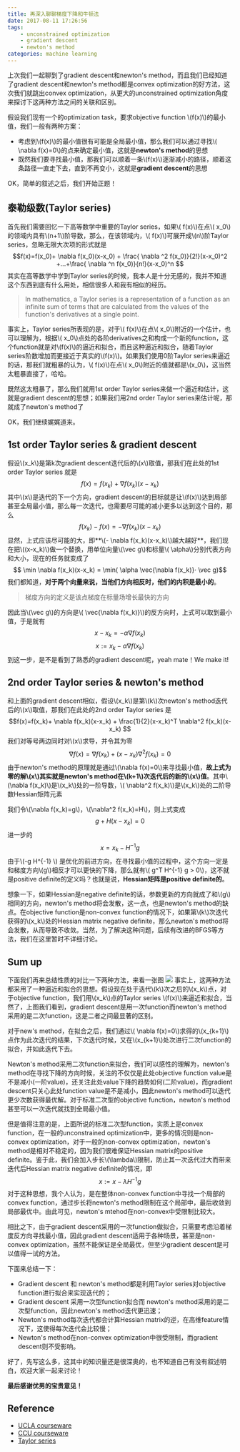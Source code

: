 ```yaml
---
title: 再深入聊聊梯度下降和牛顿法
date: 2017-08-11 17:26:56
tags: 
	- unconstrained optimization
	- gradient descent
	- newton's method
categories: machine learning
---
```

上次我们一起聊到了gradient descent和newton's method，而且我们已经知道了gradient descent和newton's method都是convex optimization的好方法，这次我们就跳出convex optimization，从更大的unconstrained optimization角度来探讨下这两种方法之间的关联和区别。
<!--more-->

假设我们现有一个的optimization task，要求objective function \\(f(x)\\)的最小值，我们一般有两种方案：
* 考虑到\\(f(x)\\)的最小值很有可能是全局最小值，那么我们可以通过寻找\\( \nabla f(x)=0\\)的点来确定最小值，这就是**newton's method**的思想
* 既然我们要寻找最小值，那我们可以顺着一条\\(f(x)\\)逐渐减小的路径，顺着这条路径一直走下去，直到不再变小，这就是**gradient descent**的思想

OK，简单的叙述之后，我们开始正题！

## 泰勒级数(Taylor series)
首先我们需要回忆一下高等数学中重要的Taylor series，如果\\( f(x)\\)在点\\( x_0\\)的领域内具有\\(n+1\\)阶导数，那么，在该领域内，\\( f(x)\\)可展开成\\(n\\)阶Taylor series，忽略无限大次项的形式就是
$$f(x)=f(x_0)+ \nabla f(x_0)(x-x_0) + \frac{ \nabla ^2 f(x_0)}{2!}(x-x_0)^2 +...+\frac{ \nabla ^n f(x_0)}{n!}(x-x_0)^n $$
其实在高等数学中学到Taylor series的时候，我本人是十分无感的，我并不知道这个东西到底有什么用处，相信很多人和我有相似的经历。

> In mathematics, a Taylor series is a representation of a function as an infinite sum of terms that are calculated from the values of the function's derivatives at a single point.

事实上，Taylor series所表现的是，对于\\( f(x)\\)在点\\( x_0\\)附近的一个估计，也可以理解为，根据\\( x_0\\)点处的各阶derivatives之和构成一个新的function，这个function就是对\\(f(x)\\)的逼近和拟合，而且这种逼近和拟合，随着Taylor series阶数增加而更接近于真实的\\(f(x)\\)。如果我们使用0阶Taylor series来逼近的话，那我们就粗暴的认为，\\( f(x)\\)在点\\( x_0\\)附近的值就都是\\(x_0\\)，这当然太粗暴直接了，哈哈。

既然这太粗暴了，那么我们就用1st order Taylor series来做一个逼近和估计，这就是gradient descent的思想；如果我们用2nd order Taylor series来估计呢，那就成了newton's method了

OK，我们继续娓娓道来。

## 1st order Taylor series & gradient descent
假设\\(x_k\\)是第k次gradient descent迭代后的\\(x\\)取值，那我们在此处的1st order Taylor series 就是
$$f(x)=f(x_k)+ \nabla f(x_k)(x-x_k)$$
其中\\(x\\)是迭代的下一个方向，gradient descent的目标就是让\\(f(x)\\)达到局部甚至全局最小值，那么每一次迭代，也需要尽可能的减小更多以达到这个目的，那么
$$f(x_k)-f(x)=- \nabla f(x_k)(x-x_k)$$
显然，上式应该尽可能的大，即**\\(- \nabla f(x_k)(x-x_k)\\)越大越好**，我们现在把\\((x-x_k)\\)做一个替换，用单位向量\\(\vec g\\)和标量\\( \alpha\\)分别代表方向和大小，现在的任务就变成了
$$ \min \nabla f(x_k)(x-x_k) = \min( \alpha \vec{\nabla f(x_k)}⋅ \vec g)$$
我们都知道，**对于两个向量来说，当他们方向相反时，他们的内积是最小的**。

>梯度方向的定义是该点梯度在标量场增长最快的方向

因此当\\(\vec g\\)的方向是\\( \vec{\nabla f(x_k)}\\)的反方向时，上式可以取到最小值，于是就有
$$x-x_k=- \alpha \nabla f(x_k)$$
$$x:=x_k- \alpha \nabla f(x_k)$$
到这一步，是不是看到了熟悉的gradient descent呢，yeah mate！We make it!
## 2nd order Taylor series & newton's method
和上面的gradient descent相似，假设\\(x_k\\)是第\\(k\\)次newton's method迭代后的\\(x\\)取值，那我们在此处的2nd order Taylor series 是
$$f(x)=f(x_k)+ \nabla f(x_k)(x-x_k) + \frac{1}{2}(x-x_k)^T \nabla^2 f(x_k)(x-x_k) $$
我们对等号两边同时对\\(x\\)求导，并令其为零
$$ \nabla f(x) = \nabla f(x_k) + (x-x_k) \nabla^2 f(x_k)=0$$
由于newton's method的原理就是通过\\(\nabla f(x)=0\\)来寻找最小值，**故上式为零的解\\(x\\)其实就是newton's method在\\(k+1\\)次迭代后的新的\\(x\\)值**。其中\\(\nabla f(x_k)\\)是\\(x_k\\)处的一阶导数，\\( \nabla^2 f(x_k)\\)是\\(x_k\\)处的二阶导数Hessian矩阵元素

我们令\\(\nabla f(x_k)=g\\)，\\(\nabla^2 f(x_k)=H\\)，则上式变成
$$g+H(x-x_k)=0$$
进一步的
$$x=x_k-H^{-1}g$$
由于\\(-g H^{-1} \\) 是优化的前进方向，在寻找最小值的过程中，这个方向一定是和梯度方向\\(g\\)相反才可以更快的下降，那么就有\\( g^T H^{-1} g > 0\\)，这不就是positive definite的定义吗？也就是说，**Hessian矩阵是positive definite的**。

想象一下，如果Hessian是negative definite的话，参数更新的方向就成了和\\(g\\)相同的方向，newton's method将会发散，这一点，也是newton's method的缺点。在objective function是non-convex function的情况下，如果第\\(k\\)次迭代获得的\\(x_k\\)处的Hessian matrix negative definite，那么newton's method将会发散，从而导致不收敛。当然，为了解决这种问题，后续有改进的BFGS等方法，我们在这里暂时不详细讨论。
## Sum up
下面我们再来总结性质的对比一下两种方法，来看一张图
![](http://otmy7guvn.bkt.clouddn.com/blog/2/2-1.png) 
事实上，这两种方法都采用了一种逼近和拟合的思想。假设现在处于迭代\\(k\\)次之后的\\(x_k\\)点，对于objective function，我们用\\(x_k\\)点的Taylor series \\(f(x)\\)来逼近和拟合，当然了，上图我们看到，gradient descent是用一次function而newton's method采用的是二次function，这是二者之间最显著的区别。

对于new's method，在拟合之后，我们通过\\( \nabla f(x)=0\\)求得的\\(x_{k+1}\\)点作为此次迭代的结果，下次迭代时候，又在\\(x_{k+1}\\)处次进行二次function的拟合，并如此迭代下去。

Newton's method采用二次function来拟合，我们可以感性的理解为，newton's method在寻找下降的方向时候，关注的不仅仅是此处objective function value是不是减小(一阶value)，还关注此处value下降的趋势如何(二阶value)，而gradient descent只关心此处function value是不是减小，因此newton's method可以迭代更少次数获得最优解。对于标准二次型的objective function，newton's method甚至可以一次迭代就找到全局最小值。

但是值得注意的是，上面所说的标准二次型function，实质上是convex function，在一般的unconstrained optimization中，更多的情况则是non-convex optimization，对于一般的non-convex optimization，newton's method是相对不稳定的，因为我们很难保证Hessian matrix的positive definite。鉴于此，我们会加入步长\\(\lambda\\)限制，防止其一次迭代过大而带来迭代后Hessian matrix negative definite的情况，即
$$x:=x- \lambda H^{-1} g$$
对于这种思想，我个人认为，是在整体non-convex function中寻找一个局部的convex function，通过步长将newton's method限制在这个局部中，最后收敛到局部最优中。由此可见，newton's mtehod在non-convex中受限制比较大。

相比之下，由于gradient descent采用的一次function做拟合，只需要考虑沿着梯度反方向寻找最小值，因此gradient descent适用于各种场景，甚至是non-convex optimization，虽然不能保证是全局最优，但至少gradient descent是可以值得一试的方法。

下面来总结一下：
* Gradient descent 和 newton's method都是利用Taylor series对objective function进行拟合来实现迭代的；
* Gradient descent 采用一次型function拟合而 newton's method采用的是二次型function，因此newton's method迭代更迅速；
* Newton's method每次迭代都会计算Hessian matrix的逆，在高维feature情况下，这使得每次迭代会比较慢；
* Newton's method在non-convex optimization中很受限制，而gradient descent则不受影响。

好了，先写这么多，这其中的知识量还是很深奥的，也不知道自己有没有叙述明白，欢迎大家一起来讨论！

**最后感谢优男的宝贵意见！**
## Reference
* [UCLA courseware](http://www.math.ucla.edu/~biskup/164.2.14f/PDFs/recursions.pdf)
* [CCU courseware](https://www.cs.ccu.edu.tw/~wtchu/courses/2014s_OPT/Lectures/Chapter%209%20Newton%27s%20Method.pdf)
* [Taylor series](https://en.wikipedia.org/wiki/Taylor_series)
